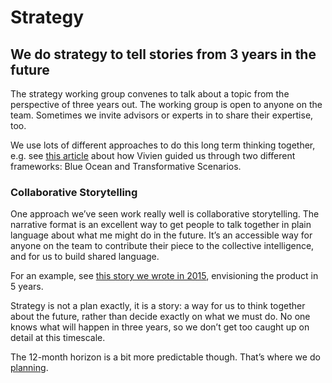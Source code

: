 # Strategy

## We do strategy to tell stories from 3 years in the future

The strategy working group convenes to talk about a topic from the perspective of three years out. The working group is open to anyone on the team. Sometimes we invite advisors or experts in to share their expertise, too.

We use lots of different approaches to do this long term thinking together, e.g. see [this article](https://medium.com/enspiral-tales/crafting-strategy-in-a-collaborative-organisation-989fa34e6e24#.71qrap3wd) about how Vivien guided us through two different frameworks: Blue Ocean and Transformative Scenarios.

### Collaborative Storytelling

One approach we’ve seen work really well is collaborative storytelling. The narrative format is an excellent way to get people to talk together in plain language about what me might do in the future. It’s an accessible way for anyone on the team to contribute their piece to the collective intelligence, and for us to build shared language.

For an example, see [this story we wrote in 2015](https://docs.google.com/document/d/1vgWDpDkOAVg0MTwPPD3f_WMU9iGn9p3RSZyaqDDwGYM/edit), envisioning the product in 5 years.

Strategy is not a plan exactly, it is a story: a way for us to think together about the future, rather than decide exactly on what we must do. No one knows what will happen in three years, so we don’t get too caught up on detail at this timescale.

The 12-month horizon is a bit more predictable though. That’s where we do [planning](https://loomio.gitbooks.io/loomio-cooperative-handbook/content/planning.html).


